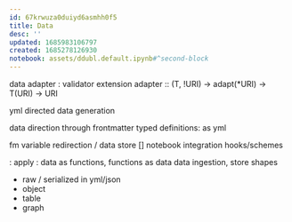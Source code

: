 ```yaml
---
id: 67krwuza0duiyd6asmhh0f5
title: Data
desc: ''
updated: 1685983106797
created: 1685278126930
notebook: assets/ddubl.default.ipynb#^second-block
---
```


data adapter : validator extension
adapter :: (T<validator>, !URI) -> adapt(*URI) -> T(URI) -> URI

yml directed data generation

data direction through frontmatter
typed definitions:
as yml

fm variable redirection / data store
[] notebook integration
hooks/schemes

: apply : data as functions, functions as data
data ingestion, store shapes
  - raw / serialized in yml/json
  - object
  - table
  - graph
